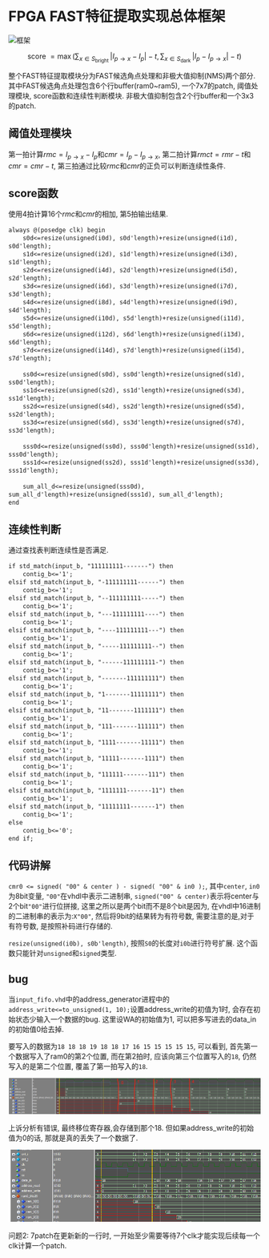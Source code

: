 # FPGA FAST特征提取实现总体框架

![框架](../FPGA-FAST/asset/FAST_FRAME.png)

$$
\text { score }=\max \left(\sum_{x \in S_{\text {bright }}}\left|I_{p \rightarrow x}-I_p\right|-t, \sum_{x \in S_{\text {dark }}}\left|I_p-I_{p \rightarrow x}\right|-t\right) \tag{1}
$$

整个FAST特征提取模块分为FAST候选角点处理和非极大值抑制(NMS)两个部分. 其中FAST候选角点处理包含6个行buffer(ram0~ram5), 一个7x7的patch, 阈值处理模块, score函数和连续性判断模块. 非极大值抑制包含2个行buffer和一个3x3的patch.

## 阈值处理模块

第一拍计算$rmc = I_{p\rightarrow x}-I_p$和$cmr = I_p- I_{p\rightarrow x}$, 第二拍计算$rmct = rmr-t$和$cmr = cmr-t$, 第三拍通过比较$rmc$和$cmr$的正负可以判断连续性条件.

## score函数

使用4拍计算16个$rmc$和$cmr$的相加, 第5拍输出结果.

```vhdl{.line-numbers}
always @(posedge clk) begin
    s0d<=resize(unsigned(i0d), s0d'length)+resize(unsigned(i1d), s0d'length);
    s1d<=resize(unsigned(i2d), s1d'length)+resize(unsigned(i3d), s1d'length);
    s2d<=resize(unsigned(i4d), s2d'length)+resize(unsigned(i5d), s2d'length);
    s3d<=resize(unsigned(i6d), s3d'length)+resize(unsigned(i7d), s3d'length);
    s4d<=resize(unsigned(i8d), s4d'length)+resize(unsigned(i9d), s4d'length);
    s5d<=resize(unsigned(i10d), s5d'length)+resize(unsigned(i11d), s5d'length);
    s6d<=resize(unsigned(i12d), s6d'length)+resize(unsigned(i13d), s6d'length);
    s7d<=resize(unsigned(i14d), s7d'length)+resize(unsigned(i15d), s7d'length);

    ss0d<=resize(unsigned(s0d), ss0d'length)+resize(unsigned(s1d), ss0d'length);
    ss1d<=resize(unsigned(s2d), ss1d'length)+resize(unsigned(s3d), ss1d'length);
    ss2d<=resize(unsigned(s4d), ss2d'length)+resize(unsigned(s5d), ss2d'length);
    ss3d<=resize(unsigned(s6d), ss3d'length)+resize(unsigned(s7d), ss3d'length);

    sss0d<=resize(unsigned(ss0d), sss0d'length)+resize(unsigned(ss1d), sss0d'length);
    sss1d<=resize(unsigned(ss2d), sss1d'length)+resize(unsigned(ss3d), sss1d'length);

    sum_all_d<=resize(unsigned(sss0d), sum_all_d'length)+resize(unsigned(sss1d), sum_all_d'length);
end
```

## 连续性判断

通过查找表判断连续性是否满足.

```vhdl{.line-numbers}
if std_match(input_b, "111111111-------") then
    contig_b<='1';
elsif std_match(input_b, "-111111111------") then
    contig_b<='1';
elsif std_match(input_b, "--111111111-----") then
    contig_b<='1';
elsif std_match(input_b, "---111111111----") then
    contig_b<='1';
elsif std_match(input_b, "----111111111---") then
    contig_b<='1';
elsif std_match(input_b, "-----111111111--") then
    contig_b<='1';
elsif std_match(input_b, "------111111111-") then
    contig_b<='1';
elsif std_match(input_b, "-------111111111") then
    contig_b<='1';
elsif std_match(input_b, "1-------11111111") then
    contig_b<='1';
elsif std_match(input_b, "11-------1111111") then
    contig_b<='1';
elsif std_match(input_b, "111-------111111") then
    contig_b<='1';
elsif std_match(input_b, "1111-------11111") then
    contig_b<='1';
elsif std_match(input_b, "11111-------1111") then
    contig_b<='1';
elsif std_match(input_b, "111111-------111") then
    contig_b<='1';
elsif std_match(input_b, "1111111-------11") then
    contig_b<='1';
elsif std_match(input_b, "11111111-------1") then
    contig_b<='1';
else
    contig_b<='0';
end if;
```

## 代码讲解

`cmr0 <= signed( "00" & center ) - signed( "00" & in0 );`, 其中`center`, `in0`为8bit变量, `"00"`在vhdl中表示二进制串, `signed("00" & center)`表示将center与2个bit`"00"`进行位拼接, 这里之所以是两个bit而不是8个bit是因为, 在vhdl中16进制的二进制串的表示为:`X"00"`, 然后将9bit的结果转为有符号数, 需要注意的是,对于有符号数, 是按照补码进行存储的.

`resize(unsigned(i0b), s0b'length)`, 按照`S0`的长度对`i0b`进行符号扩展. 这个函数只能针对`unsigned`和`signed`类型.


## bug 

当`input_fifo.vhd`中的address_generator进程中的`address_write<=to_unsigned(1, 10);`设置address_write的初值为1时, 会存在初始状态少输入一个数据的bug. 这里设WA的初始值为1, 可以把多写进去的data_in的初始值0给去掉.

要写入的数据为`18 18 18 19 18 18 17 16 15 15 15 15 15`, 可以看到, 首先第一个数据写入了ram0的第2个位置, 而在第2拍时, 应该向第三个位置写入的`18`, 仍然写入的是第二个位置, 覆盖了第一拍写入的`18`.

![](asset/20221027174904.png)  

上诉分析有错误, 最终移位寄存器,会存储到那个18. 但如果address_write的初始值为0的话, 那就是真的丢失了一个数据了.

![](asset/20221027193703.png)  


问题2: 7patch在更新新的一行时, 一开始至少需要等待7个clk才能实现后续每一个clk计算一个patch. 